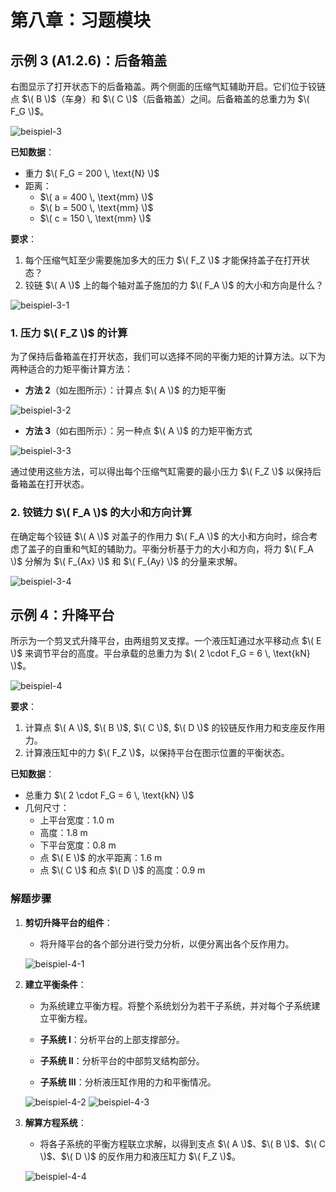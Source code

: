 # 第八章：习题模块

## 示例 3 (A1.2.6)：后备箱盖

右图显示了打开状态下的后备箱盖。两个侧面的压缩气缸辅助开启。它们位于铰链点 $\( B \)$（车身）和 $\( C \)$（后备箱盖）之间。后备箱盖的总重力为 $\( F_G \)$。

![beispiel-3](./subjects/Statik/modul-008/imgs/beispiel-3.png)

**已知数据**：

- 重力 $\( F_G = 200 \, \text{N} \)$
- 距离：
  - $\( a = 400 \, \text{mm} \)$
  - $\( b = 500 \, \text{mm} \)$
  - $\( c = 150 \, \text{mm} \)$

**要求**：

1. 每个压缩气缸至少需要施加多大的压力 $\( F_Z \)$ 才能保持盖子在打开状态？
2. 铰链 $\( A \)$ 上的每个轴对盖子施加的力 $\( F_A \)$ 的大小和方向是什么？

![beispiel-3-1](./subjects/Statik/modul-008/imgs/beispiel-3-1.png)

### 1. 压力 $\( F_Z \)$ 的计算

为了保持后备箱盖在打开状态，我们可以选择不同的平衡力矩的计算方法。以下为两种适合的力矩平衡计算方法：

- **方法 2**（如左图所示）：计算点 $\( A \)$ 的力矩平衡

![beispiel-3-2](./subjects/Statik/modul-008/imgs/beispiel-3-2.png)

- **方法 3**（如右图所示）：另一种点 $\( A \)$ 的力矩平衡方式

![beispiel-3-3](./subjects/Statik/modul-008/imgs/beispiel-3-3.png)

通过使用这些方法，可以得出每个压缩气缸需要的最小压力 $\( F_Z \)$ 以保持后备箱盖在打开状态。

### 2. 铰链力 $\( F_A \)$ 的大小和方向计算

在确定每个铰链 $\( A \)$ 对盖子的作用力 $\( F_A \)$ 的大小和方向时，综合考虑了盖子的自重和气缸的辅助力。平衡分析基于力的大小和方向，将力 $\( F_A \)$ 分解为 $\( F_{Ax} \)$ 和 $\( F_{Ay} \)$ 的分量来求解。

![beispiel-3-4](./subjects/Statik/modul-008/imgs/beispiel-3-4.png)

## 示例 4：升降平台

所示为一个剪叉式升降平台，由两组剪叉支撑。一个液压缸通过水平移动点 $\( E \)$ 来调节平台的高度。平台承载的总重力为 $\( 2 \cdot F_G = 6 \, \text{kN} \)$。

![beispiel-4](./subjects/Statik/modul-008/imgs/beispiel-4.png)

**要求**：

1. 计算点 $\( A \)$, $\( B \)$, $\( C \)$, $\( D \)$ 的铰链反作用力和支座反作用力。
2. 计算液压缸中的力 $\( F_Z \)$，以保持平台在图示位置的平衡状态。

**已知数据**：

- 总重力 $\( 2 \cdot F_G = 6 \, \text{kN} \)$
- 几何尺寸：
  - 上平台宽度：1.0 m
  - 高度：1.8 m
  - 下平台宽度：0.8 m
  - 点 $\( E \)$ 的水平距离：1.6 m
  - 点 $\( C \)$ 和点 $\( D \)$ 的高度：0.9 m

### 解题步骤

1. **剪切升降平台的组件**：
   - 将升降平台的各个部分进行受力分析，以便分离出各个反作用力。

    ![beispiel-4-1](./subjects/Statik/modul-008/imgs/beispiel-4-1.png)

2. **建立平衡条件**：

   - 为系统建立平衡方程。将整个系统划分为若干子系统，并对每个子系统建立平衡方程。

   - **子系统 I**：分析平台的上部支撑部分。
   - **子系统 II**：分析平台的中部剪叉结构部分。
   - **子系统 III**：分析液压缸作用的力和平衡情况。

    ![beispiel-4-2](./subjects/Statik/modul-008/imgs/beispiel-4-2.png)
    ![beispiel-4-3](./subjects/Statik/modul-008/imgs/beispiel-4-3.png)

3. **解算方程系统**：
   - 将各子系统的平衡方程联立求解，以得到支点 $\( A \)$、$\( B \)$、$\( C \)$、$\( D \)$ 的反作用力和液压缸力 $\( F_Z \)$。

    ![beispiel-4-4](./subjects/Statik/modul-008/imgs/beispiel-4-4.png)

